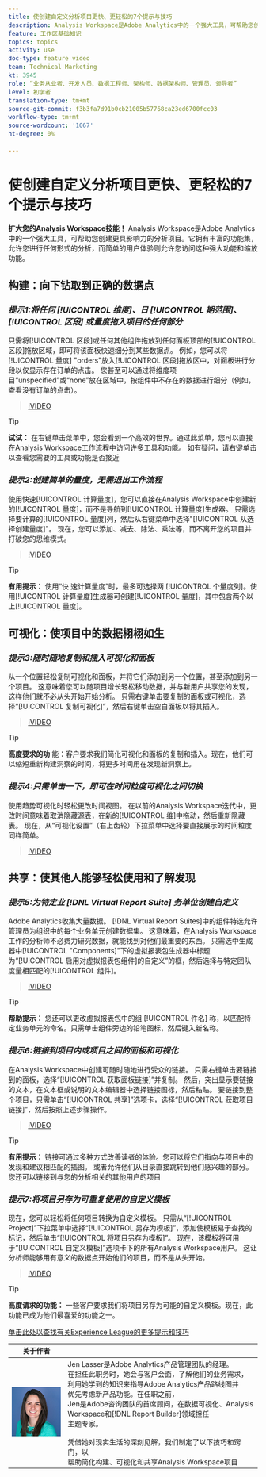 ```yaml
---
title: 使创建自定义分析项目更快、更轻松的7个提示与技巧
description: Analysis Workspace是Adobe Analytics中的一个强大工具，可帮助您创建更具影响力的分析项目。 它拥有丰富的功能集，允许您进行任何形式的分析，而简单的用户体验则允许您访问这种强大功能和缩放功能。
feature: 工作区基础知识
topics: topics
activity: use
doc-type: feature video
team: Technical Marketing
kt: 3945
role: “业务从业者、开发人员、数据工程师、架构师、数据架构师、管理员、领导者”
level: 初学者
translation-type: tm+mt
source-git-commit: f3b3fa7d91b0cb21005b57768ca23ed6700fcc03
workflow-type: tm+mt
source-wordcount: '1067'
ht-degree: 0%

---
```



# 使创建自定义分析项目更快、更轻松的7个提示与技巧

**扩大您的Analysis Workspace技能！**
Analysis Workspace是Adobe Analytics中的一个强大工具，可帮助您创建更具影响力的分析项目。它拥有丰富的功能集，允许您进行任何形式的分析，而简单的用户体验则允许您访问这种强大功能和缩放功能。

## 构建：向下钻取到正确的数据点

### ***提示1:将任何 [!UICONTROL 维度]、日 [!UICONTROL 期范围]、 [!UICONTROL 区段]  或量度拖入项目的任何部分***

只需将[!UICONTROL 区段]或任何其他组件拖放到任何面板顶部的[!UICONTROL 区段]拖放区域，即可将该面板快速细分到某些数据点。 例如，您可以将[!UICONTROL 量度] &quot;orders&quot;放入[!UICONTROL 区段]拖放区中，对面板进行分段以仅显示存在订单的点击。 您甚至可以通过将维度项目“unspecified”或“none”放在区域中，按组件中不存在的数据进行细分（例如，查看没有订单的点击）。

>[!VIDEO](https://video.tv.adobe.com/v/24036/?quality=12)

>[!TIP]
>
>**试试：** 在右键单击菜单中，您会看到一个高效的世界。通过此菜单，您可以直接在Analysis Workspace工作流程中访问许多工具和功能。 如有疑问，请右键单击以查看您需要的工具或功能是否接近

### ***提示2:创建简单的量度，无需退出工作流程***

使用快速[!UICONTROL 计算量度]，您可以直接在Analysis Workspace中创建新的[!UICONTROL 量度]，而不是导航到[!UICONTROL 计算量度]生成器。 只需选择要计算的[!UICONTROL 量度]列，然后从右键菜单中选择&quot;[!UICONTROL 从选择创建量度]&quot;。 现在，您可以添加、减去、除法、乘法等，而不离开您的项目并打破您的思维模式。

>[!VIDEO](https://video.tv.adobe.com/v/23126/?quality=12)

>[!TIP]
>
>**有用提示：** 使用“快  速计算量度”时，最多可选择两 [!UICONTROL 个量度列]。使用[!UICONTROL 计算量度]生成器可创建[!UICONTROL 量度]，其中包含两个以上[!UICONTROL 量度]。

## 可视化：使项目中的数据栩栩如生

### ***提示3:随时随地复制和插入可视化和面板***

从一个位置轻松复制可视化和面板，并将它们添加到另一个位置，甚至添加到另一个项目。 这意味着您可以随项目增长轻松移动数据，并与新用户共享您的发现，这样他们就不必从头开始开始分析。 只需右键单击要复制的面板或可视化，选择“[!UICONTROL 复制可视化]”，然后右键单击空白面板以将其插入。

>[!VIDEO](https://video.tv.adobe.com/v/23230/?quality=12)

>[!TIP]
>
>**高度要求的功** 能：客户要求我们简化可视化和面板的复制和插入。现在，他们可以缩短重新构建洞察的时间，将更多时间用在发现新洞察上。

### ***提示4:只需单击一下，即可在时间粒度可视化之间切换***

使用趋势可视化时轻松更改时间视图。 在以前的Analysis Workspace迭代中，更改时间意味着取消隐藏源表，在新的[!UICONTROL 维]中拖动，然后重新隐藏表。 现在，从“可视化设置”（右上齿轮）下拉菜单中选择要直接展示的时间粒度同样简单。

>[!VIDEO](https://video.tv.adobe.com/v/23548/?quality=12)

## 共享：使其他人能够轻松使用和了解发现

### ***提示5:为特定业 [!DNL Virtual Report Suite] 务单位创建自定义***

Adobe Analytics收集大量数据。 [!DNL Virtual Report Suites]中的组件特选允许管理员为组织中的每个业务单元创建数据集。 这意味着，在Analysis Workspace工作的分析师不必费力研究数据，就能找到对他们最重要的东西。 只需选中生成器中[!UICONTROL &quot;Components]&quot;下的虚拟报表包生成器中标题为“[!UICONTROL 启用对虚拟报表包组件]的自定义”的框，然后选择与特定团队度量相匹配的[!UICONTROL 组件]。

>[!VIDEO](https://video.tv.adobe.com/v/23544/?quality=12)

>[!TIP]
>
>**帮助提示：** 您还可以更改虚拟报表包中的组 [!UICONTROL 件名] 称，以匹配特定业务单元的命名。只需单击组件旁边的铅笔图标，然后键入新名称。

### ***提示6:链接到项目内或项目之间的面板和可视化***

在Analysis Workspace中创建可随时随地进行受众的链接。 只需右键单击要链接到的面板，选择“[!UICONTROL 获取面板链接]”并复制。 然后，突出显示要链接的文本，在文本框或说明的文本编辑器中选择链接图标，然后粘贴。 要链接到整个项目，只需单击“[!UICONTROL 共享]”选项卡，选择“[!UICONTROL 获取项目链接]”，然后按照上述步骤操作。

>[!VIDEO](https://video.tv.adobe.com/v/23724/?quality=12)

>[!TIP]
>
>**有用提示：** 链接可通过多种方式改善读者的体验。您可以将它们指向与项目中的发现和建议相匹配的插图。 或者允许他们从目录直接跳转到他们感兴趣的部分。 您还可以链接到与您的分析相关的其他用户的项目

### ***提示7:将项目另存为可重复使用的自定义模板***

现在，您可以轻松将任何项目转换为自定义模板。 只需从“[!UICONTROL Project]”下拉菜单中选择“[!UICONTROL 另存为模板]”，添加使模板易于查找的标记，然后单击“[!UICONTROL 将项目另存为模板]”。 现在，该模板将可用于“[!UICONTROL 自定义模板]”选项卡下的所有Analysis Workspace用户。 这让分析师能够用有意义的数据点开始他们的项目，而不是从头开始。

>[!VIDEO](https://video.tv.adobe.com/v/23231/?quality=12)

>[!TIP]
>
>**高度请求的功能：** 一些客户要求我们将项目另存为可能的自定义模板。现在，此功能已成为他们最喜爱的功能之一。

[单击此处以查找有关Experience League的更多提示和技巧](https://experienceleague.adobe.com/?search=tips&amp;tag=Analysis+Workspace#recommended/solutions/analytics)

| 关于作者 |  |
|------------|------------|
| ![珍·拉塞](assets/jlasser-headshot-s.jpg) | Jen Lasser是Adobe Analytics产品管理团队的经理。 <br> 在担任此职务时，她会与客户会面，了解他们的业务需求， <br>利用她学到的知识来指导Adobe Analytics产品路线图并 <br>优先考虑新产品功能。在任职之前，<br>Jen是Adobe咨询团队的首席顾问，在数据可视化、Analysis Workspace和[!DNL Report Builder]领域担任<br>主题专家。 <br><br>凭借她对现实生活的深刻见解，我们制定了以下技巧和窍门，以 <br>帮助简化构建、可视化和共享Analysis Workspace项目 |
